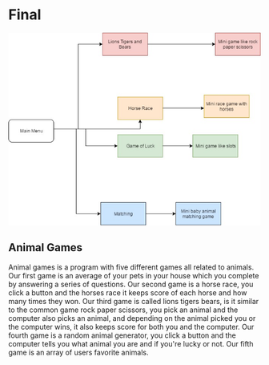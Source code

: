 # Final
<img src="FinalFlowChart.jpg" alt="Final Flow Chart">
<h2>Animal Games</h2>
  Animal games is a program with five different games all related to animals. Our first game is an average of your pets in your house which you complete by answering a series of questions. Our second game is a horse race, you click a button and the horses race it keeps score of each horse and how many times they won. Our third game is called lions tigers bears, is it similar to the common game rock paper scissors, you pick an animal and the computer also picks an animal, and depending on the animal picked you or the computer wins, it also keeps score for both you and the computer. Our fourth game is a random animal generator, you click a button and the computer tells you what animal you are and if you're lucky or not. Our fifth game is an array of users favorite animals. 
